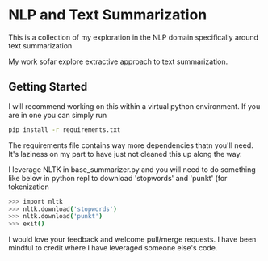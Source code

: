 # NLP and Text Summarization
This is a collection of my exploration in the NLP domain specifically around text summarization

My work sofar explore extractive approach to text summarization.

## Getting Started
I will recommend working on this within a virtual python environment. If you are in one you can simply run

```bash
pip install -r requirements.txt
```

The requirements file contains way more dependencies thatn you'll need. It's laziness on my part to have just not cleaned this up along the way.

I leverage NLTK in base_summarizer.py and you will need to do something like below in python repl to download 'stopwords' and 'punkt' (for tokenization

```bash
>>> import nltk
>>> nltk.download('stopwords')
>>> nltk.download('punkt')
>>> exit()
```

I would love your feedback and welcome pull/merge requests. I have been mindful to credit where I have leveraged someone else's code.


